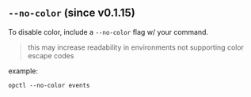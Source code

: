 ## `--no-color` (since v0.1.15)

To disable color, include a `--no-color` flag w/ your
command.
> this may increase readability in environments not supporting
> color escape codes

example:

```shell
opctl --no-color events
```

